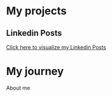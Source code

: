 
# My projects
## Linkedin Posts
[Click here to visualize my Linkedin Posts](linkedin_posts)

# My journey
About me



